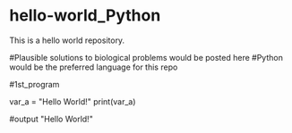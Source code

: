 # hello-world_Python
This is a hello world repository.

#Plausible solutions to biological problems would be posted here 
#Python would be the preferred language for this repo

#1st_program

var_a = "Hello World!"
print(var_a)

#output
"Hello World!"
